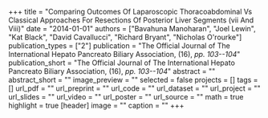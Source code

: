 +++
title = "Comparing Outcomes Of Laparoscopic Thoracoabdominal Vs Classical Approaches For Resections Of Posterior Liver Segments (vii And Viii)"
date = "2014-01-01"
authors = ["Bavahuna Manoharan", "Joel Lewin", "Kat Black", "David Cavallucci", "Richard Bryant", "Nicholas O'rourke"]
publication_types = ["2"]
publication = "The Official Journal of The International Hepato Pancreato Biliary Association, (16), _pp. 103--104_"
publication_short = "The Official Journal of The International Hepato Pancreato Biliary Association, (16), _pp. 103--104_"
abstract = ""
abstract_short = ""
image_preview = ""
selected = false
projects = []
tags = []
url_pdf = ""
url_preprint = ""
url_code = ""
url_dataset = ""
url_project = ""
url_slides = ""
url_video = ""
url_poster = ""
url_source = ""
math = true
highlight = true
[header]
image = ""
caption = ""
+++
